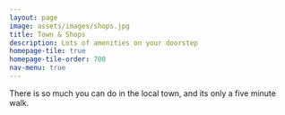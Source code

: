 ```yaml
---
layout: page
image: assets/images/shops.jpg
title: Town & Shops
description: Lots of amenities on your doorstep   
homepage-tile: true
homepage-tile-order: 700
nav-menu: true
---
```


There is so much you can do in the local town, and its only a five minute walk.
